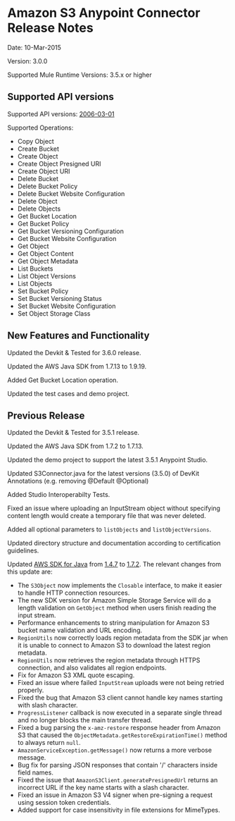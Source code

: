 Amazon S3 Anypoint Connector Release Notes
==========================================

Date: 10-Mar-2015

Version: 3.0.0

Supported Mule Runtime Versions: 3.5.x or higher

Supported API versions
------------------------
Supported API versions: [2006-03-01](http://docs.aws.amazon.com/AmazonS3/latest/API/IntroductionAPI.html)

Supported Operations:

* Copy Object
* Create Bucket
* Create Object
* Create Object Presigned URI
* Create Object URI
* Delete Bucket
* Delete Bucket Policy
* Delete Bucket Website Configuration
* Delete Object
* Delete Objects
* Get Bucket Location
* Get Bucket Policy
* Get Bucket Versioning Configuration
* Get Bucket Website Configuration
* Get Object
* Get Object Content
* Get Object Metadata
* List Buckets
* List Object Versions
* List Objects
* Set Bucket Policy
* Set Bucket Versioning Status
* Set Bucket Website Configuration
* Set Object Storage Class

New Features and Functionality
------------------------------

Updated the Devkit & Tested for 3.6.0 release.

Updated the AWS Java SDK from 1.7.13 to 1.9.19.

Added Get Bucket Location operation.

Updated the test cases and demo project.

Previous Release
----------------

Updated the Devkit & Tested for 3.5.1 release.

Updated the AWS Java SDK from 1.7.2 to 1.7.13.

Updated the demo project to support the latest 3.5.1 Anypoint Studio.

Updated S3Connector.java for the latest versions (3.5.0) of DevKit Annotations (e.g. removing @Default @Optional)

Added Studio Interoperabilty Tests.

Fixed an issue where uploading an InputStream object without specifying content length would create a temporary file that was never deleted.

Added all optional parameters to `listObjects` and `listObjectVersions`.

Updated directory structure and documentation according to certification guidelines.

Updated [AWS SDK for Java](http://aws.amazon.com/sdkforjava/) from [1.4.7](http://aws.amazon.com/releasenotes/Java/7233847602537543) to [1.7.2](http://aws.amazon.com/releasenotes/Java/3795911094379719). The relevant changes from this update are:

* The `S3Object` now implements the `Closable` interface, to make it easier to handle HTTP connection resources.
* The new SDK version for Amazon Simple Storage Service will do a length validation on `GetObject` method when users finish reading the input stream.
* Performance enhancements to string manipulation for Amazon S3 bucket name validation and URL encoding.
* `RegionUtils` now correctly loads region metadata from the SDK jar when it is unable to connect to Amazon S3 to download the latest region metadata.
* `RegionUtils` now retrieves the region metadata through HTTPS connection, and also validates all region endpoints.
* Fix for Amazon S3 XML quote escaping.
* Fixed an issue where failed `InputStream` uploads were not being retried properly.
* Fixed the bug that Amazon S3 client cannot handle key names starting with slash character.
* `ProgressListener` callback is now executed in a separate single thread and no longer blocks the main transfer thread.
*  Fixed a bug parsing the `x-amz-restore` response header from Amazon S3 that caused the `ObjectMetadata.getRestoreExpirationTime()` method to always return `null`.
* `AmazonServiceException.getMessage()` now returns a more verbose message.
* Bug fix for parsing JSON responses that contain '/' characters inside field names.
* Fixed the issue that `AmazonS3Client.generatePresignedUrl` returns an incorrect URL if the key name starts with a slash character. 
* Fixed an issue in Amazon S3 V4 signer when pre-signing a request using session token credentials.
* Added support for case insensitivity in file extensions for MimeTypes.
